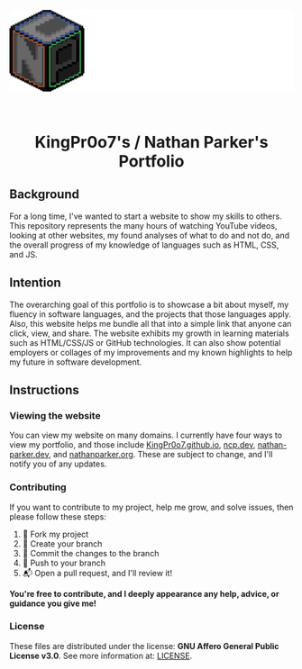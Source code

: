 <p align="center"><a href="https://ncp.dev" target="_blank"><img src="images/logo/ncp-long-forum.png?raw=true alt="Nathan Parker's logo"></a></p>

<br>

<h1 align="center">KingPr0o7's / Nathan Parker's Portfolio</h1>

## Background
For a long time, I've wanted to start a website to show my skills to others. This repository represents the many hours of watching YouTube videos, looking at other websites, my found analyses of what to do and not do, and the overall progress of my knowledge of languages such as HTML, CSS, and JS. 

## Intention
The overarching goal of this portfolio is to showcase a bit about myself, my fluency in software languages, and the projects that those languages apply. Also, this website helps me bundle all that into a simple link that anyone can click, view, and share. The website exhibits my growth in learning materials such as HTML/CSS/JS or GitHub technologies. It can also show potential employers or collages of my improvements and my known highlights to help my future in software development. 

## Instructions
### Viewing the website
You can view my website on many domains. I currently have four ways to view my portfolio, and those include [KingPr0o7.github.io](https://KingPr0o7.github.io), [ncp.dev](https://ncp.dev), [nathan-parker.dev](https://nathan-parker.dev), and [nathanparker.org](https://nathanparker.org). These are subject to change, and I'll notify you of any updates.

### Contributing
If you want to contribute to my project, help me grow, and solve issues, then please follow these steps:
1. 🍴 Fork my project
2. 🌿 Create your branch
3. 📌 Commit the changes to the branch
4. 💪 Push to your branch
5. 📬 Open a pull request, and I'll review it!

__You're free to contribute, and I deeply appearance any help, advice, or guidance you give me!__

### License 
These files are distributed under the license: __GNU Affero General Public License v3.0__. See more information at: [LICENSE](https://github.com/KingPr0o7/KingPr0o7.github.io/blob/main/LICENSE).
